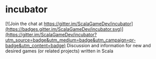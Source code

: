 # incubator

[![Join the chat at https://gitter.im/ScalaGameDev/incubator](https://badges.gitter.im/ScalaGameDev/incubator.svg)](https://gitter.im/ScalaGameDev/incubator?utm_source=badge&utm_medium=badge&utm_campaign=pr-badge&utm_content=badge)
Discussion and information for new and desired games (or related projects) written in Scala
